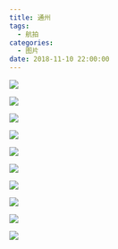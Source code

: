 ```yaml
---
title: 通州
tags:
  - 航拍
categories:
  - 图片
date: 2018-11-10 22:00:00
---
```


![](https://imagedelivery.net/6T-behmofKYLsxlrK0l_MQ/d079c5c3-30ee-448b-702e-d496b1917d00/extra)

![](https://imagedelivery.net/6T-behmofKYLsxlrK0l_MQ/8285c4ed-9947-4061-98ad-804ac96c2300/extra)

![](https://imagedelivery.net/6T-behmofKYLsxlrK0l_MQ/fee784a4-d306-4a6b-40ef-639f0db39a00/extra)

![](https://imagedelivery.net/6T-behmofKYLsxlrK0l_MQ/0377bcbd-46cb-40c5-1911-c900a90fad00/extra)

![](https://imagedelivery.net/6T-behmofKYLsxlrK0l_MQ/1cca0eb8-204c-4f7b-98a3-c26d02047100/extra)

![](https://imagedelivery.net/6T-behmofKYLsxlrK0l_MQ/e2b1e276-8fb3-4153-5134-ae2c7ede9a00/extra)

![](https://imagedelivery.net/6T-behmofKYLsxlrK0l_MQ/76cfa5ca-a896-45f5-2b7b-711429cc8600/extra)

![](https://imagedelivery.net/6T-behmofKYLsxlrK0l_MQ/0d0c3215-ab3e-4048-95ba-fd448ed6f800/extra)

![](https://imagedelivery.net/6T-behmofKYLsxlrK0l_MQ/69be576d-1990-4342-4fdc-bfca8a49c800/extra)

![](https://imagedelivery.net/6T-behmofKYLsxlrK0l_MQ/7980f579-75d4-4525-69c0-11e70120f500/extra)
